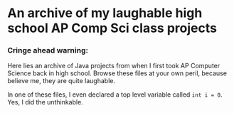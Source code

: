 # An archive of my laughable high school AP Comp Sci class projects

### Cringe ahead warning:
Here lies an archive of Java projects from when I first took AP Computer Science back in high school.
Browse these files at your own peril, because believe me, they are quite laughable.

In one of these files, I even declared a top level variable called ```int i = 0```. Yes, I did the unthinkable.